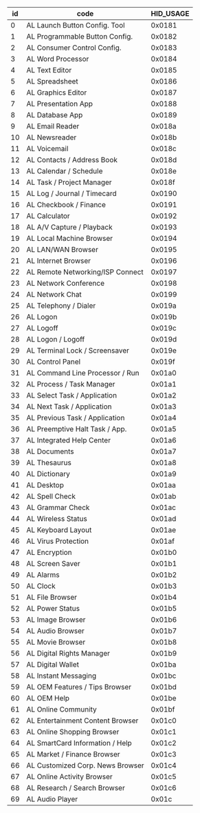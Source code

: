 | id | code | HID_USAGE |
|----|------|--------|
|0|AL Launch Button Config. Tool|0x0181|
|1|AL Programmable Button Config.|0x0182|
|2|AL Consumer Control Config.|0x0183|
|3|AL Word Processor|0x0184|
|4|AL Text Editor|0x0185|
|5|AL Spreadsheet|0x0186|
|6|AL Graphics Editor|0x0187|
|7|AL Presentation App|0x0188|
|8|AL Database App|0x0189|
|9|AL Email Reader|0x018a|
|10|AL Newsreader|0x018b|
|11|AL Voicemail|0x018c|
|12|AL Contacts / Address Book|0x018d|
|13|AL Calendar / Schedule|0x018e|
|14|AL Task / Project Manager|0x018f|
|15|AL Log / Journal / Timecard|0x0190|
|16|AL Checkbook / Finance|0x0191|
|17|AL Calculator|0x0192|
|18|AL A/V Capture / Playback|0x0193|
|19|AL Local Machine Browser|0x0194|
|20|AL LAN/WAN Browser|0x0195|
|21|AL Internet Browser|0x0196|
|22|AL Remote Networking/ISP Connect|0x0197|
|23|AL Network Conference|0x0198|
|24|AL Network Chat|0x0199|
|25|AL Telephony / Dialer|0x019a|
|26|AL Logon|0x019b|
|27|AL Logoff|0x019c|
|28|AL Logon / Logoff|0x019d|
|29|AL Terminal Lock / Screensaver|0x019e|
|30|AL Control Panel|0x019f|
|31|AL Command Line Processor / Run|0x01a0|
|32|AL Process / Task Manager|0x01a1|
|33|AL Select Task / Application|0x01a2|
|34|AL Next Task / Application|0x01a3|
|35|AL Previous Task / Application|0x01a4|
|36|AL Preemptive Halt Task / App.|0x01a5|
|37|AL Integrated Help Center|0x01a6|
|38|AL Documents|0x01a7|
|39|AL Thesaurus|0x01a8|
|40|AL Dictionary|0x01a9|
|41|AL Desktop|0x01aa|
|42|AL Spell Check|0x01ab|
|43|AL Grammar Check|0x01ac|
|44|AL Wireless Status|0x01ad|
|45|AL Keyboard Layout|0x01ae|
|46|AL Virus Protection|0x01af|
|47|AL Encryption|0x01b0|
|48|AL Screen Saver|0x01b1|
|49|AL Alarms|0x01b2|
|50|AL Clock|0x01b3|
|51|AL File Browser|0x01b4|
|52|AL Power Status|0x01b5|
|53|AL Image Browser|0x01b6|
|54|AL Audio Browser|0x01b7|
|55|AL Movie Browser|0x01b8|
|56|AL Digital Rights Manager|0x01b9|
|57|AL Digital Wallet|0x01ba|
|58|AL Instant Messaging|0x01bc|
|59|AL OEM Features / Tips Browser|0x01bd|
|60|AL OEM Help|0x01be|
|61|AL Online Community|0x01bf|
|62|AL Entertainment Content Browser|0x01c0|
|63|AL Online Shopping Browser|0x01c1|
|64|AL SmartCard Information / Help|0x01c2|
|65|AL Market / Finance Browser|0x01c3|
|66|AL Customized Corp. News Browser|0x01c4|
|67|AL Online Activity Browser|0x01c5|
|68|AL Research / Search Browser|0x01c6|
|69|AL Audio Player|0x01c|